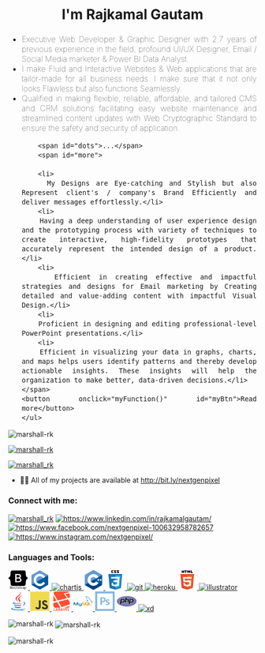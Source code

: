 <style>#more {display: none;}
</style>
<h1 align="center">I'm Rajkamal Gautam</h1>
<h3 align="justify" style="font-size:16px;font-weight: lighter;">
    <ul>
        <li>
        Executive Web Developer & Graphic Designer with 2.7 years of previous experience in the field, profound UI/UX Designer, Email / Social Media marketer & Power BI Data Analyst.</li>
        <li>
        I make Fluid and Interactive Websites & Web applications that are tailor-made for all business needs. I make sure that it not only looks Flawless but also functions Seamlessly.</li>
        <li>
        Qualified in making flexible, reliable, affordable, and tailored CMS and CRM solutions facilitating easy website maintenance and streamlined content updates with Web Cryptographic Standard to ensure the safety and security of application.</li>

        <span id="dots">...</span>
        <span id="more">

        <li>
        My Designs are Eye-catching and Stylish but also Represent client's / company's Brand Efficiently and deliver messages effortlessly.</li>
        <li>
        Having a deep understanding of user experience design and the prototyping process with variety of techniques to create interactive, high-fidelity prototypes that accurately represent the intended design of a product.</li>
        <li>
        Efficient in creating effective and impactful strategies and designs for Email marketing by Creating detailed and value-adding content with impactful Visual Design.</li>
        <li>
        Proficient in designing and editing professional-level PowerPoint presentations.</li>
        <li>
        Efficient in visualizing your data in graphs, charts, and maps helps users identify patterns and thereby develop actionable insights. These insights will help the organization to make better, data-driven decisions.</li>
    </span>
    <button onclick="myFunction()" id="myBtn">Read more</button>
    </ul>

   <script>function myFunction() {
    var dots = document.getElementById("dots");
    var moreText = document.getElementById("more");
    var btnText = document.getElementById("myBtn");
  
    if (dots.style.display === "none") {
      dots.style.display = "inline";
      btnText.innerHTML = "Read more";
      moreText.style.display = "none";
    } else {
      dots.style.display = "none";
      btnText.innerHTML = "Read less";
      moreText.style.display = "inline";
    }
  }</script>

</h3>

<p align="left"> <img src="https://komarev.com/ghpvc/?username=marshall-rk&label=Profile%20views&color=0e75b6&style=flat" alt="marshall-rk" /> </p>

<p align="left"> <a href="https://github.com/ryo-ma/github-profile-trophy"><img src="https://github-profile-trophy.vercel.app/?username=marshall-rk" alt="marshall-rk" /></a> </p>

<p align="left"> <a href="https://twitter.com/marshall_rk" target="blank"><img src="https://img.shields.io/twitter/follow/marshall_rk?logo=twitter&style=for-the-badge" alt="marshall_rk" /></a> </p>

- 👨‍💻 All of my projects are available at <a href="http://bit.ly/nextgenpixel">http://bit.ly/nextgenpixel</a>

<h3 align="left">Connect with me:</h3>
<p align="left">
<a href="https://twitter.com/marshall_rk" target="blank"><img align="center" src="https://raw.githubusercontent.com/rahuldkjain/github-profile-readme-generator/master/src/images/icons/Social/twitter.svg" alt="marshall_rk" height="30" width="40" /></a>
<a href="https://linkedin.com/in/https://www.linkedin.com/in/rajkamalgautam/" target="blank"><img align="center" src="https://raw.githubusercontent.com/rahuldkjain/github-profile-readme-generator/master/src/images/icons/Social/linked-in-alt.svg" alt="https://www.linkedin.com/in/rajkamalgautam/" height="30" width="40" /></a>
<a href="https://fb.com/https://www.facebook.com/nextgenpixel-100632958782657" target="blank"><img align="center" src="https://raw.githubusercontent.com/rahuldkjain/github-profile-readme-generator/master/src/images/icons/Social/facebook.svg" alt="https://www.facebook.com/nextgenpixel-100632958782657" height="30" width="40" /></a>
<a href="https://instagram.com/https://www.instagram.com/nextgenpixel/" target="blank"><img align="center" src="https://raw.githubusercontent.com/rahuldkjain/github-profile-readme-generator/master/src/images/icons/Social/instagram.svg" alt="https://www.instagram.com/nextgenpixel/" height="30" width="40" /></a>
</p>

<h3 align="left">Languages and Tools:</h3>
<p align="left"> <a href="https://getbootstrap.com" target="_blank" rel="noreferrer"> <img src="https://raw.githubusercontent.com/devicons/devicon/master/icons/bootstrap/bootstrap-plain-wordmark.svg" alt="bootstrap" width="40" height="40"/> </a> <a href="https://www.cprogramming.com/" target="_blank" rel="noreferrer"> <img src="https://raw.githubusercontent.com/devicons/devicon/master/icons/c/c-original.svg" alt="c" width="40" height="40"/> </a> <a href="https://www.chartjs.org" target="_blank" rel="noreferrer"> <img src="https://www.chartjs.org/media/logo-title.svg" alt="chartjs" width="40" height="40"/> </a> <a href="https://www.w3schools.com/cpp/" target="_blank" rel="noreferrer"> <img src="https://raw.githubusercontent.com/devicons/devicon/master/icons/cplusplus/cplusplus-original.svg" alt="cplusplus" width="40" height="40"/> </a> <a href="https://www.w3schools.com/css/" target="_blank" rel="noreferrer"> <img src="https://raw.githubusercontent.com/devicons/devicon/master/icons/css3/css3-original-wordmark.svg" alt="css3" width="40" height="40"/> </a> <a href="https://git-scm.com/" target="_blank" rel="noreferrer"> <img src="https://www.vectorlogo.zone/logos/git-scm/git-scm-icon.svg" alt="git" width="40" height="40"/> </a> <a href="https://heroku.com" target="_blank" rel="noreferrer"> <img src="https://www.vectorlogo.zone/logos/heroku/heroku-icon.svg" alt="heroku" width="40" height="40"/> </a> <a href="https://www.w3.org/html/" target="_blank" rel="noreferrer"> <img src="https://raw.githubusercontent.com/devicons/devicon/master/icons/html5/html5-original-wordmark.svg" alt="html5" width="40" height="40"/> </a> <a href="https://www.adobe.com/in/products/illustrator.html" target="_blank" rel="noreferrer"> <img src="https://www.vectorlogo.zone/logos/adobe_illustrator/adobe_illustrator-icon.svg" alt="illustrator" width="40" height="40"/> </a> <a href="https://www.java.com" target="_blank" rel="noreferrer"> <img src="https://raw.githubusercontent.com/devicons/devicon/master/icons/java/java-original.svg" alt="java" width="40" height="40"/> </a> <a href="https://developer.mozilla.org/en-US/docs/Web/JavaScript" target="_blank" rel="noreferrer"> <img src="https://raw.githubusercontent.com/devicons/devicon/master/icons/javascript/javascript-original.svg" alt="javascript" width="40" height="40"/> </a> <a href="https://laravel.com/" target="_blank" rel="noreferrer"> <img src="https://raw.githubusercontent.com/devicons/devicon/master/icons/laravel/laravel-plain-wordmark.svg" alt="laravel" width="40" height="40"/> </a> <a href="https://www.mysql.com/" target="_blank" rel="noreferrer"> <img src="https://raw.githubusercontent.com/devicons/devicon/master/icons/mysql/mysql-original-wordmark.svg" alt="mysql" width="40" height="40"/> </a> <a href="https://www.photoshop.com/en" target="_blank" rel="noreferrer"> <img src="https://raw.githubusercontent.com/devicons/devicon/master/icons/photoshop/photoshop-line.svg" alt="photoshop" width="40" height="40"/> </a> <a href="https://www.php.net" target="_blank" rel="noreferrer"> <img src="https://raw.githubusercontent.com/devicons/devicon/master/icons/php/php-original.svg" alt="php" width="40" height="40"/> </a> <a href="https://www.adobe.com/products/xd.html" target="_blank" rel="noreferrer"> <img src="https://cdn.worldvectorlogo.com/logos/adobe-xd.svg" alt="xd" width="40" height="40"/> </a> </p>

<p><img align="left" src="https://github-readme-stats.vercel.app/api/top-langs?username=marshall-rk&show_icons=true&locale=en&layout=compact" alt="marshall-rk" /></p>

<p>&nbsp;<img align="center" src="https://github-readme-stats.vercel.app/api?username=marshall-rk&show_icons=true&locale=en" alt="marshall-rk" /></p>

<p><img align="center" src="https://github-readme-streak-stats.herokuapp.com/?user=marshall-rk&" alt="marshall-rk" /></p>
